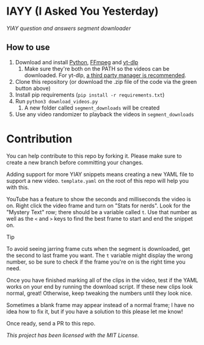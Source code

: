 # IAYY (I Asked You Yesterday)
*YIAY question and answers segment downloader*

## How to use
1. Download and install [Python](https://www.python.org/), [FFmpeg](https://ffmpeg.org/) and [yt-dlp](https://github.com/yt-dlp/yt-dlp)
    1. Make sure they're both on the PATH so the videos can be downloaded. For yt-dlp, [a third party manager is recommended](https://github.com/yt-dlp/yt-dlp/wiki/Installation#third-party-package-managers).
2. Clone this repository (or download the .zip file of the code via the green button above)
3. Install pip requirements (`pip install -r requirements.txt`)
4. Run `python3 download_videos.py`
    1. A new folder called `segment_downloads` will be created
5. Use any video randomizer to playback the videos in `segment_downloads`

# Contribution
You can help contribute to this repo by forking it. Please make sure to create a new branch before committing your changes.

Adding support for more YIAY snippets means creating a new YAML file to support a new video. `template.yaml` on the root of this repo will help you with this.

YouTube has a feature to show the seconds and milliseconds the video is on. Right click the video frame and turn on "Stats for nerds". Look for the "Mystery Text" row; there should be a variable called `t`. Use that number as well as the `<` and `>` keys to find the best frame to start and end the snippet on.

> [!TIP]
>  To avoid seeing jarring frame cuts when the segment is downloaded, get the second to last frame you want. The `t` variable might display the wrong number, so be sure to check if the frame you're on is the right time you need.

Once you have finished marking all of the clips in the video, test if the YAML works on your end by running the download script. If these new clips look normal, great! Otherwise, keep tweaking the numbers until they look nice.

Sometimes a blank frame may appear instead of a normal frame; I have no idea how to fix it, but if you have a solution to this please let me know!

Once ready, send a PR to this repo.

*This project has been licensed with the MIT License.*
